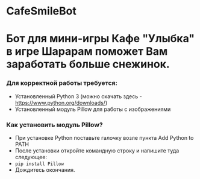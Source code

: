 # CafeSmileBot

<h1>Бот для мини-игры Кафе "Улыбка" в игре Шарарам поможет Вам заработать больше снежинок.</h2>

<h3>Для корректной работы требуется:</h3>

- Установленный Python 3 (можно скачать здесь - https://www.python.org/downloads/)
- Установленный модуль Pillow для работы с изображениями

<h3>Как установить модуль Pillow?</h3>

- При установке Python поставьте галочку возле пункта Add Python to PATH
- После установки откройте командную строку и напишите туда следующее:
- <code>pip install Pillow</code>
- Дождитесь окончания.
